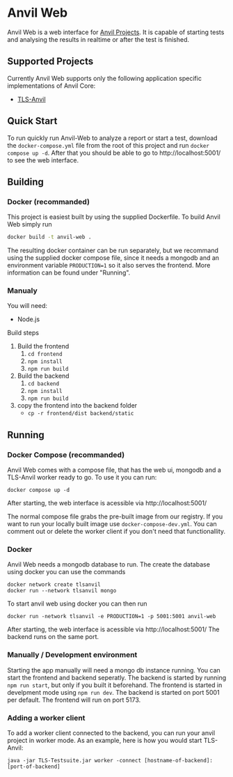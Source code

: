 # Anvil Web
Anvil Web is a web interface for [Anvil Projects](https://github.com/tls-attacker/Anvil-Core). It is capable of starting tests and analysing the results in realtime or after the test is finished.

## Supported Projects
Currently Anvil Web supports only the following application specific implementations of Anvil Core:
 - [TLS-Anvil](https://github.com/tls-attacker/TLS-Anvil)

## Quick Start
To run quickly run Anvil-Web to analyze a report or start a test, download the `docker-compose.yml` file from the root of this project and run `docker compose up -d`.
After that you should be able to go to http://localhost:5001/ to see the web interface.

## Building
### Docker (recommanded)
This project is easiest built by using the supplied Dockerfile.
To build Anvil Web simply run
``` sh
docker build -t anvil-web .
```
The resulting docker container can be run separately, but we recommand using the supplied docker compose file, since it needs a mongodb and an environment variable `PRODUCTION=1` so it also serves the frontend. More information can be found under "Running".
### Manualy
You will need:
 - Node.js

Build steps
1. Build the frontend
   1. `cd frontend`
   2. `npm install`
   3. `npm run build`
2. Build the backend
   1. `cd backend`
   2. `npm install`
   3. `npm run build`
3. copy the frontend into the backend folder
   - `cp -r frontend/dist backend/static`

## Running
### Docker Compose (recommanded)
Anvil Web comes with a compose file, that has the web ui, mongodb and a TLS-Anvil worker ready to go. To use it you can run:
```
docker compose up -d
```
After starting, the web interface is acessible via http://localhost:5001/

The normal compose file grabs the pre-built image from our registry. If you want to run your locally built image use `docker-compose-dev.yml`.
You can comment out or delete the worker client if you don't need that functionallity.

### Docker
Anvil Web needs a mongodb database to run.
The create the database using docker you can use the commands
```
docker network create tlsanvil
docker run --network tlsanvil mongo
```
To start anvil web using docker you can then run
```
docker run -network tlsanvil -e PRODUCTION=1 -p 5001:5001 anvil-web
```
After starting, the web interface is acessible via http://localhost:5001/
The backend runs on the same port.

### Manually / Development environment
Starting the app manually will need a mongo db instance running.
You can start the frontend and backend seperatly. The backend is started by running `npm run start`, but only if you built it beforehand. The frontend is started in develpment mode using `npm run dev`.
The backend is started on port 5001 per default. The frontend will run on port 5173.

### Adding a worker client
To add a worker client connected to the backend, you can run your anvil project in worker mode. As an example, here is how you would start TLS-Anvil:
```
java -jar TLS-Testsuite.jar worker -connect [hostname-of-backend]:[port-of-backend]
```